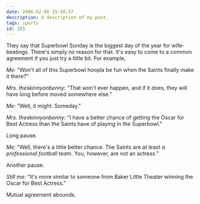 ```yaml
---
date: 2006-02-06 15:50:57
description: A description of my post.
tags: sports
id: 185
---
```

They say that Superbowl Sunday is the biggest day of the year for  wife-beatings.  There's simply no reason for that.  It's easy to come to a common agreement if you just try a little bit.  For example,

<i>Me:</i>  "Won't all of this Superbowl hoopla be fun when the Saints finally make it there?"

<i>Mrs. theskinnyonbenny:</i>  "That won't ever happen, and if it does, they will have long before moved somewhere else."
<!--more-->

<i>Me:</i>  "Well, it might.  Someday."

<i>Mrs. theskinnyonbenny:</i>  "I have a better chance of getting the Oscar for Best Actress than the Saints have of playing in the Superbowl."

Long pause.

<i>Me:</i>  "Well, there's a little better chance.  The Saints are at least <i>a professional football team</i>.  You, however, are not an actress."

Another pause.

<i>Still me:</i>  "It's more similar to someone from Baker Little Theater winning the Oscar for Best Actress."

Mutual agreement abounds.